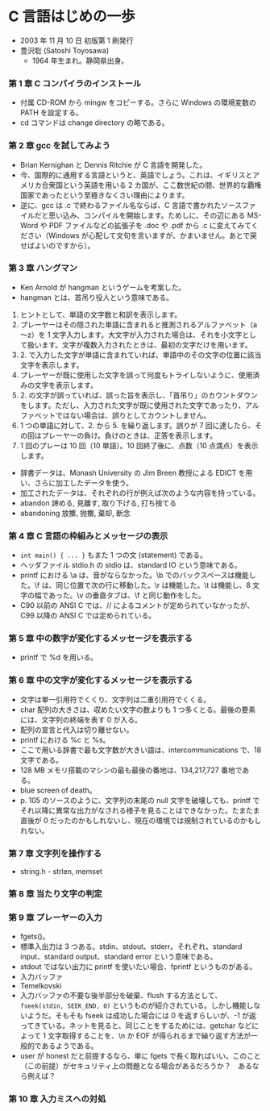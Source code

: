 # C 言語はじめの一歩

- 2003 年 11 月 10 日 初版第 1 刷発行
- 豊沢聡 (Satoshi Toyosawa)
    - 1964 年生まれ。静岡県出身。

### 第 1 章 C コンパイラのインストール

- 付属 CD-ROM から mingw をコピーする。さらに Windows の環境変数の PATH を設定する。
- cd コマンドは change directory の略である。

### 第 2 章 gcc を試してみよう

- Brian Kernighan と Dennis Ritchie が C 言語を開発した。
- 今、国際的に通用する言語というと、英語でしょう。これは、イギリスとアメリカ合衆国という英語を用いる 2 カ国が、ここ数世紀の間、世界的な覇権国家であったという至極きなくさい理由によります。
- 逆に、gcc は .c で終わるファイル名ならば、C 言語で書かれたソースファイルだと思い込み、コンパイルを開始します。ためしに、その辺にある MS-Word や PDF ファイルなどの拡張子を .doc や .pdf から .c に変えてみてください（Windows が心配して文句を言いますが、かまいません。あとで戻せばよいのですから）。

### 第 3 章 ハングマン

- Ken Arnold が hangman というゲームを考案した。
- hangman とは、首吊り役人という意味である。

<!-- -->

1. ヒントとして、単語の文字数と和訳を表示します。
2. プレーヤーはその隠された単語に含まれると推測されるアルファベット（a～z）を 1 文字入力します。大文字が入力された場合は、それを小文字として扱います。文字が複数入力されたときは、最初の文字だけを用います。
3. 2\. で入力した文字が単語に含まれていれば、単語中のその文字の位置に該当文字を表示します。
4. プレーヤーが既に使用した文字を誤って何度もトライしないように、使用済みの文字を表示します。
5. 2\. の文字が誤っていれば、誤った旨を表示し、「首吊り」のカウントダウンをします。ただし、入力された文字が既に使用された文字であったり、アルファベットではない場合は、誤りとしてカウントしません。
6. 1 つの単語に対して、2. から 5. を繰り返します。誤りが 7 回に達したら、その回はプレーヤーの負け。負けのときは、正答を表示します。
7. 1 回のプレーは 10 回（10 単語）。10 回終了後に、点数（10 点満点）を表示します。

<!-- -->

- 辞書データは、Monash University の Jim Breen 教授による EDICT を用い、さらに加工したデータを使う。
- 加工されたデータは、それぞれの行が例えば次のような内容を持っている。
- abandon 諦める, 見離す, 取り下げる, 打ち捨てる
- abandoning 放擲, 抛擲, 棄却, 断念

### 第 4 章 C 言語の枠組みとメッセージの表示

- `int main() { ... }` もまた 1 つの文 (statement) である。
- ヘッダファイル stdio.h の stdio は、standard IO という意味である。
- printf における \a は、音がならなかった。\b でのバックスペースは機能した。\f は、同じ位置で次の行に移動した。\r は機能した。\t は機能し、8 文字の幅であった。\v の垂直タブは、\f と同じ動作をした。
- C90 以前の ANSI C では、// によるコメントが定められていなかったが、C99 以降の ANSI C では定められている。

### 第 5 章 中の数字が変化するメッセージを表示する

- printf で %d を用いる。

### 第 6 章 中の文字が変化するメッセージを表示する

- 文字は単一引用符でくくり、文字列は二重引用符でくくる。
- char 配列の大きさは、収めたい文字の数よりも 1 つ多くとる。最後の要素には、文字列の終端を表す 0 が入る。
- 配列の宣言と代入は切り離せない。
- printf における %c と %s。
- ここで用いる辞書で最も文字数が大きい語は、intercommunications で、18 文字である。
- 128 MB メモリ搭載のマシンの最も最後の番地は、134,217,727 番地である。
- blue screen of death。
- p. 105 のソースのように、文字列の末尾の null 文字を破壊しても、printf でそれ以降に異常な出力がなされる様子を見ることはできなかった。たまたま直後が 0 だったのかもしれないし、現在の環境では規制されているのかもしれない。

### 第 7 章 文字列を操作する

- string.h - strlen, memset

### 第 8 章 当たり文字の判定

### 第 9 章 プレーヤーの入力

- fgets()。
- 標準入出力は 3 つある。stdin、stdout、stderr。それぞれ、standard input、standard output、standard error という意味である。
- stdout ではない出力に printf を使いたい場合、fprintf というものがある。
- 入力バッファ
- Temelkovski
- 入力バッファの不要な後半部分を破棄、flush する方法として、`fseek(stdin, SEEK_END, 0)` というものが紹介されている。しかし機能しないようだ。そもそも fseek は成功した場合には 0 を返すらしいが、-1 が返ってきている。ネットを見ると、同じことをするためには、getchar などによって 1 文字取得することを、\n か EOF が得られるまで繰り返す方法が一般的であるようである。
- user が honest だと前提するなら、単に fgets で長く取ればいい。このこと（この前提）がセキュリティ上の問題となる場合があるだろうか？　あるなら例えば？

### 第 10 章 入力ミスへの対処
